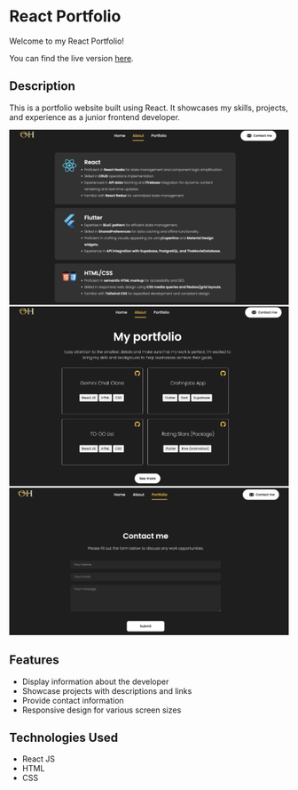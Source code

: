 # React Portfolio

Welcome to my React Portfolio!

You can find the live version [here]().

## Description

This is a portfolio website built using React. It showcases my skills, projects, and experience as a junior frontend developer.

![Portfolio example](https://github.com/olyanya/react-portfolio/blob/main/src/assets/examples/portfolio-0.png)
![Portfolio example](https://github.com/olyanya/react-portfolio/blob/main/src/assets/examples/portfolio-1.png)
![Portfolio example](https://github.com/olyanya/react-portfolio/blob/main/src/assets/examples/portfolio-2.png)

## Features

- Display information about the developer 
- Showcase projects with descriptions and links
- Provide contact information
- Responsive design for various screen sizes

## Technologies Used

- React JS
- HTML
- CSS